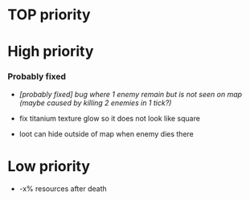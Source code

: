 # TOP priority

# High priority
### Probably fixed
- *[probably fixed] bug where 1 enemy remain but is not seen on map (maybe caused by killing 2 enemies in 1 tick?)*

- fix titanium texture glow so it does not look like square

- loot can hide outside of map when enemy dies there

# Low priority
- -x% resources after death